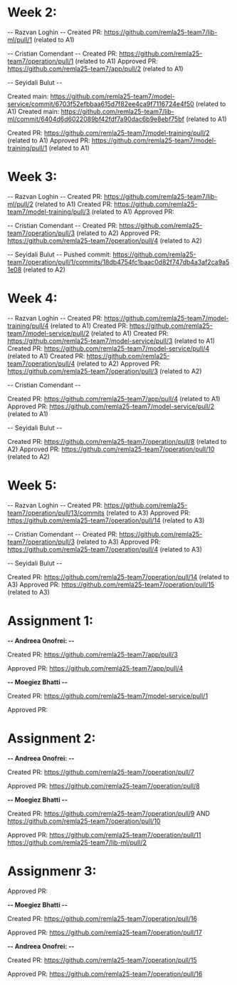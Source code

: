 # Week 2:

-- Razvan Loghin --
Created PR: https://github.com/remla25-team7/lib-ml/pull/1 (related to A1)

-- Cristian Comendant --
Created PR: https://github.com/remla25-team7/operation/pull/1 (related to A1)
Approved PR: https://github.com/remla25-team7/app/pull/2 (related to A1)

-- Seyidali Bulut --

Created main: https://github.com/remla25-team7/model-service/commit/6703f52efbbaa615d7f82ee4ca9f7116724e4f50 (related to A1)
Created main: https://github.com/remla25-team7/lib-ml/commit/6404d6d6022089bf42fdf7a90dac6b9e8ebf75bf (related to A1)

Created PR: https://github.com/remla25-team7/model-training/pull/2 (related to A1)
Approved PR: https://github.com/remla25-team7/model-training/pull/1 (related to A1)





# Week 3:

-- Razvan Loghin --
Created PR: https://github.com/remla25-team7/lib-ml/pull/2 (related to A1)
Created PR: https://github.com/remla25-team7/model-training/pull/3 (related to A1)
Approved PR:

-- Cristian Comendant --
Created PR: https://github.com/remla25-team7/operation/pull/3 (related to A2)
Approved PR: https://github.com/remla25-team7/operation/pull/4 (related to A2)

-- Seyidali Bulut --
Pushed commit: https://github.com/remla25-team7/operation/pull/1/commits/18db4754fc1baac0d82f747db4a3af2ca9a51e08 (related to A2)



# Week 4:

-- Razvan Loghin --
Created PR: https://github.com/remla25-team7/model-training/pull/4 (related to A1)
Created PR: https://github.com/remla25-team7/model-service/pull/2 (related to A1)
Created PR: https://github.com/remla25-team7/model-service/pull/3 (related to A1)
Created PR: https://github.com/remla25-team7/model-service/pull/4 (related to A1)
Created PR: https://github.com/remla25-team7/operation/pull/4 (related to A2)
Approved PR: https://github.com/remla25-team7/operation/pull/3 (related to A2)

-- Cristian Comendant --

Created PR: https://github.com/remla25-team7/app/pull/4 (related to A1)
Approved PR: https://github.com/remla25-team7/model-service/pull/2 (related to A1)

-- Seyidali Bulut --

Created PR: https://github.com/remla25-team7/operation/pull/8 (related to A2)
Approved PR: https://github.com/remla25-team7/operation/pull/10 (related to A2)


# Week 5:

-- Razvan Loghin --
Created PR: https://github.com/remla25-team7/operation/pull/13/commits (related to A3)
Approved PR: https://github.com/remla25-team7/operation/pull/14 (related to A3)

-- Cristian Comendant --
Created PR: https://github.com/remla25-team7/operation/pull/3 (related to A3)
Approved PR: https://github.com/remla25-team7/operation/pull/4 (related to A3)

-- Seyidali Bulut --

Created PR: https://github.com/remla25-team7/operation/pull/14 (related to A3)
Approved PR: https://github.com/remla25-team7/operation/pull/15 (related to A3)



# Assignment 1:

**-- Andreea Onofrei: --**

Created PR: https://github.com/remla25-team7/app/pull/3

Approved PR: https://github.com/remla25-team7/app/pull/4

**-- Moegiez Bhatti --**

Created PR: https://github.com/remla25-team7/model-service/pull/1

Approved PR:

# Assignment 2:

**-- Andreea Onofrei: --**

Created PR: https://github.com/remla25-team7/operation/pull/7

Approved PR: https://github.com/remla25-team7/operation/pull/8

**-- Moegiez Bhatti --**

Created PR: https://github.com/remla25-team7/operation/pull/9
AND https://github.com/remla25-team7/operation/pull/10

Approved PR:
https://github.com/remla25-team7/operation/pull/11
https://github.com/remla25-team7/lib-ml/pull/2


# Assignmenr 3:

Approved PR:


**-- Moegiez Bhatti --**

Created PR: https://github.com/remla25-team7/operation/pull/16

Approved PR: https://github.com/remla25-team7/operation/pull/17

**-- Andreea Onofrei: --**

Created PR: https://github.com/remla25-team7/operation/pull/15

Approved PR: https://github.com/remla25-team7/operation/pull/16
